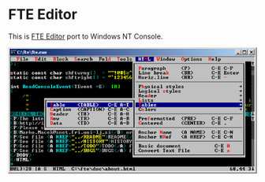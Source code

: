 # FTE Editor

This is [FTE Editor](http://fte.sourceforge.net/) port to Windows NT Console.

![Screenshot](fte.png)
